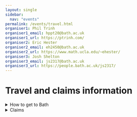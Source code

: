 ```yaml
---
layout: single
sidebar: 
  nav: "events"
permalink: /events/travel.html
organiser1: Phil Trinh
organiser1_email: hppt20@bath.ac.uk
organiser1_url: https://ptrinh.com/
organiser2: Eric Hester
organiser2_email: eh2450@bath.ac.uk
organiser2_url: https://www.math.ucla.edu/~ehester/
organiser3: Josh Shelton
organiser3_email: js2317@bath.ac.uk
organiser3_url: https://people.bath.ac.uk/js2317/
---
```

<h1>Travel and claims information</h1>

<details class="notice--info" >
  <summary>How to get to Bath</summary>
  See <a href="{{site.data.links.travel_advice_url}}">here</a> for instructions how to get to Bath. Please email
  <a href="{{ page.organiser1_url }}">{{ page.organiser1 }}</a> (<font face="Courier"><a
      href="{{ page.organiser1_email }}">{{ page.organiser1_email }}</a></font>), <a
    href="{{ page.organiser2_url }}">{{ page.organiser2 }}</a> (<font face="Courier"><a
      href="{{ page.organiser2_email }}">{{ page.organiser2_email }}</a></font>), and <a
    href="{{ page.organiser3_url }}">{{ page.organiser3 }}</a> (<font face="Courier"><a
      href="{{ page.organiser3_email }}">{{ page.organiser3_email }}</a></font>) if you intend to come by car and require a parking
  permit for Bath University Campus for the day.
</details>

<details class="notice--info" >
  <summary>Claims</summary><br>

<p>Please complete the claims form <a href="./../assets/visitors-expense-claim-form.pdf">here</a> and email our department coordinators <a href="mailto:maths-enquiries@bath.ac.uk" style="font-family: Courier;">maths-enquiries@bath.ac.uk</a> with receipts and a suitable subject line like "AIMS travel claim for X"</b>.

<p>Please Cc the organisation team and we will then be able to follow-up with the departmental coordinators in case there are any issues: <a href="{{ page.organiser1_url }}">{{ page.organiser1 }}</a> (<font face="Courier"><a
      href="{{ page.organiser1_email }}">{{ page.organiser1_email }}</a></font>, <a
    href="{{ page.organiser2_url }}">{{ page.organiser2 }}</a> (<font face="Courier"><a
      href="{{ page.organiser2_email }}">{{ page.organiser2_email }}</a></font>, and <a
    href="{{ page.organiser3_url }}">{{ page.organiser3 }}</a> (<font face="Courier"><a
      href="{{ page.organiser3_email }}">{{ page.organiser3_email }}</a></font></p>
</details>


